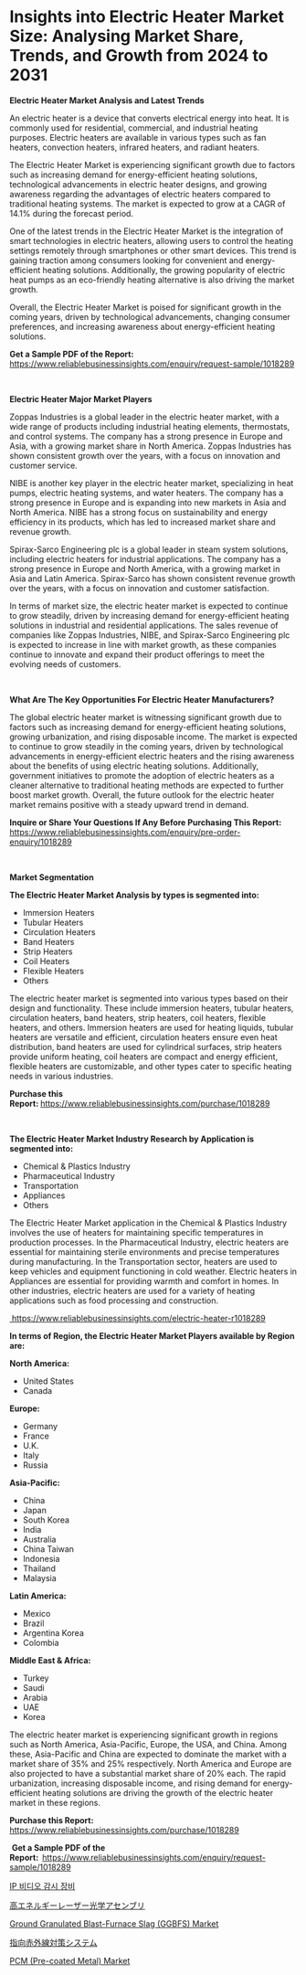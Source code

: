 <p><h1>Insights into Electric Heater Market Size: Analysing Market Share, Trends, and Growth from 2024 to 2031</h1></p><p><strong>Electric Heater Market Analysis and Latest Trends</strong></p>
<p><p>An electric heater is a device that converts electrical energy into heat. It is commonly used for residential, commercial, and industrial heating purposes. Electric heaters are available in various types such as fan heaters, convection heaters, infrared heaters, and radiant heaters.</p><p>The Electric Heater Market is experiencing significant growth due to factors such as increasing demand for energy-efficient heating solutions, technological advancements in electric heater designs, and growing awareness regarding the advantages of electric heaters compared to traditional heating systems. The market is expected to grow at a CAGR of 14.1% during the forecast period.</p><p>One of the latest trends in the Electric Heater Market is the integration of smart technologies in electric heaters, allowing users to control the heating settings remotely through smartphones or other smart devices. This trend is gaining traction among consumers looking for convenient and energy-efficient heating solutions. Additionally, the growing popularity of electric heat pumps as an eco-friendly heating alternative is also driving the market growth.</p><p>Overall, the Electric Heater Market is poised for significant growth in the coming years, driven by technological advancements, changing consumer preferences, and increasing awareness about energy-efficient heating solutions.</p></p>
<p><strong>Get a Sample PDF of the Report:&nbsp;</strong> <a href="https://www.reliablebusinessinsights.com/enquiry/request-sample/1018289">https://www.reliablebusinessinsights.com/enquiry/request-sample/1018289</a></p>
<p>&nbsp;</p>
<p><strong>Electric Heater Major Market Players</strong></p>
<p><p>Zoppas Industries is a global leader in the electric heater market, with a wide range of products including industrial heating elements, thermostats, and control systems. The company has a strong presence in Europe and Asia, with a growing market share in North America. Zoppas Industries has shown consistent growth over the years, with a focus on innovation and customer service.</p><p>NIBE is another key player in the electric heater market, specializing in heat pumps, electric heating systems, and water heaters. The company has a strong presence in Europe and is expanding into new markets in Asia and North America. NIBE has a strong focus on sustainability and energy efficiency in its products, which has led to increased market share and revenue growth.</p><p>Spirax-Sarco Engineering plc is a global leader in steam system solutions, including electric heaters for industrial applications. The company has a strong presence in Europe and North America, with a growing market in Asia and Latin America. Spirax-Sarco has shown consistent revenue growth over the years, with a focus on innovation and customer satisfaction.</p><p>In terms of market size, the electric heater market is expected to continue to grow steadily, driven by increasing demand for energy-efficient heating solutions in industrial and residential applications. The sales revenue of companies like Zoppas Industries, NIBE, and Spirax-Sarco Engineering plc is expected to increase in line with market growth, as these companies continue to innovate and expand their product offerings to meet the evolving needs of customers.</p></p>
<p>&nbsp;</p>
<p><strong>What Are The Key Opportunities For Electric Heater Manufacturers?</strong></p>
<p><p>The global electric heater market is witnessing significant growth due to factors such as increasing demand for energy-efficient heating solutions, growing urbanization, and rising disposable income. The market is expected to continue to grow steadily in the coming years, driven by technological advancements in energy-efficient electric heaters and the rising awareness about the benefits of using electric heating solutions. Additionally, government initiatives to promote the adoption of electric heaters as a cleaner alternative to traditional heating methods are expected to further boost market growth. Overall, the future outlook for the electric heater market remains positive with a steady upward trend in demand.</p></p>
<p><strong>Inquire or Share Your Questions If Any Before Purchasing This Report:</strong> <a href="https://www.reliablebusinessinsights.com/enquiry/pre-order-enquiry/1018289">https://www.reliablebusinessinsights.com/enquiry/pre-order-enquiry/1018289</a></p>
<p>&nbsp;</p>
<p><strong>Market Segmentation</strong></p>
<p><strong>The Electric Heater Market Analysis by types is segmented into:</strong></p>
<p><ul><li>Immersion Heaters</li><li>Tubular Heaters</li><li>Circulation Heaters</li><li>Band Heaters</li><li>Strip Heaters</li><li>Coil Heaters</li><li>Flexible Heaters</li><li>Others</li></ul></p>
<p><p>The electric heater market is segmented into various types based on their design and functionality. These include immersion heaters, tubular heaters, circulation heaters, band heaters, strip heaters, coil heaters, flexible heaters, and others. Immersion heaters are used for heating liquids, tubular heaters are versatile and efficient, circulation heaters ensure even heat distribution, band heaters are used for cylindrical surfaces, strip heaters provide uniform heating, coil heaters are compact and energy efficient, flexible heaters are customizable, and other types cater to specific heating needs in various industries.</p></p>
<p><strong>Purchase this Report:&nbsp;</strong><a href="https://www.reliablebusinessinsights.com/purchase/1018289">https://www.reliablebusinessinsights.com/purchase/1018289</a></p>
<p>&nbsp;</p>
<p><strong>The Electric Heater Market Industry Research by Application is segmented into:</strong></p>
<p><ul><li>Chemical & Plastics Industry</li><li>Pharmaceutical Industry</li><li>Transportation</li><li>Appliances</li><li>Others</li></ul></p>
<p><p>The Electric Heater Market application in the Chemical & Plastics Industry involves the use of heaters for maintaining specific temperatures in production processes. In the Pharmaceutical Industry, electric heaters are essential for maintaining sterile environments and precise temperatures during manufacturing. In the Transportation sector, heaters are used to keep vehicles and equipment functioning in cold weather. Electric heaters in Appliances are essential for providing warmth and comfort in homes. In other industries, electric heaters are used for a variety of heating applications such as food processing and construction.</p></p>
<p><a href="https://www.reliablebusinessinsights.com/electric-heater-r1018289">&nbsp;https://www.reliablebusinessinsights.com/electric-heater-r1018289</a></p>
<p><strong>In terms of Region, the Electric Heater Market Players available by Region are:</strong></p>
<p>
    <p> <strong> North America: </strong>
        <ul>
            <li>United States</li>
            <li>Canada</li>
        </ul>
        </p> 
    <p> <strong> Europe: </strong>
        <ul>
            <li>Germany</li>
            <li>France</li>
            <li>U.K.</li>
            <li>Italy</li>
            <li>Russia</li>
        </ul>
        </p> 
    <p> <strong> Asia-Pacific: </strong>
        <ul>
            <li>China</li>
            <li>Japan</li>
            <li>South Korea</li>
            <li>India</li>
            <li>Australia</li>
            <li>China Taiwan</li>
            <li>Indonesia</li>
            <li>Thailand</li>
            <li>Malaysia</li>
        </ul>
        </p> 
    <p> <strong> Latin America: </strong>
        <ul>
            <li>Mexico</li>
            <li>Brazil</li>
            <li>Argentina Korea</li>
            <li>Colombia</li>
        </ul>
        </p> 
    <p> <strong> Middle East & Africa: </strong>
        <ul>
            <li>Turkey</li>
            <li>Saudi</li>
            <li>Arabia</li>
            <li>UAE</li>
            <li>Korea</li>
        </ul>
    </p>
    </p>
<p><p>The electric heater market is experiencing significant growth in regions such as North America, Asia-Pacific, Europe, the USA, and China. Among these, Asia-Pacific and China are expected to dominate the market with a market share of 35% and 25% respectively. North America and Europe are also projected to have a substantial market share of 20% each. The rapid urbanization, increasing disposable income, and rising demand for energy-efficient heating solutions are driving the growth of the electric heater market in these regions.</p></p>
<p><strong>Purchase this Report: </strong><a href="https://www.reliablebusinessinsights.com/purchase/1018289">https://www.reliablebusinessinsights.com/purchase/1018289</a></p>
<p>&nbsp;<strong>Get a Sample PDF of the Report:&nbsp;&nbsp;</strong><a href="https://www.reliablebusinessinsights.com/enquiry/request-sample/1018289">https://www.reliablebusinessinsights.com/enquiry/request-sample/1018289</a></p>
<p><strong></strong></p>
<p><p><a href="https://github.com/khairinauzunul/Market-Research-Report-List-1/blob/main/4164958147810.md">IP 비디오 감시 장비</a></p><p><a href="https://github.com/AriMuller2009/Market-Research-Report-List-2/blob/main/1637596139898.md">高エネルギーレーザー光学アセンブリ</a></p><p><a href="https://github.com/qrkceaah30/Market-Research-Report-List-1/blob/main/ground-granulated-blast-furnace-slag-ggbfs-market.md">Ground Granulated Blast-Furnace Slag (GGBFS) Market</a></p><p><a href="https://github.com/bucuel854722/Market-Research-Report-List-2/blob/main/2842233139897.md">指向赤外線対策システム</a></p><p><a href="https://github.com/caicuccucga/Market-Research-Report-List-1/blob/main/pcm-pre-coated-metal-market.md">PCM (Pre-coated Metal) Market</a></p></p>